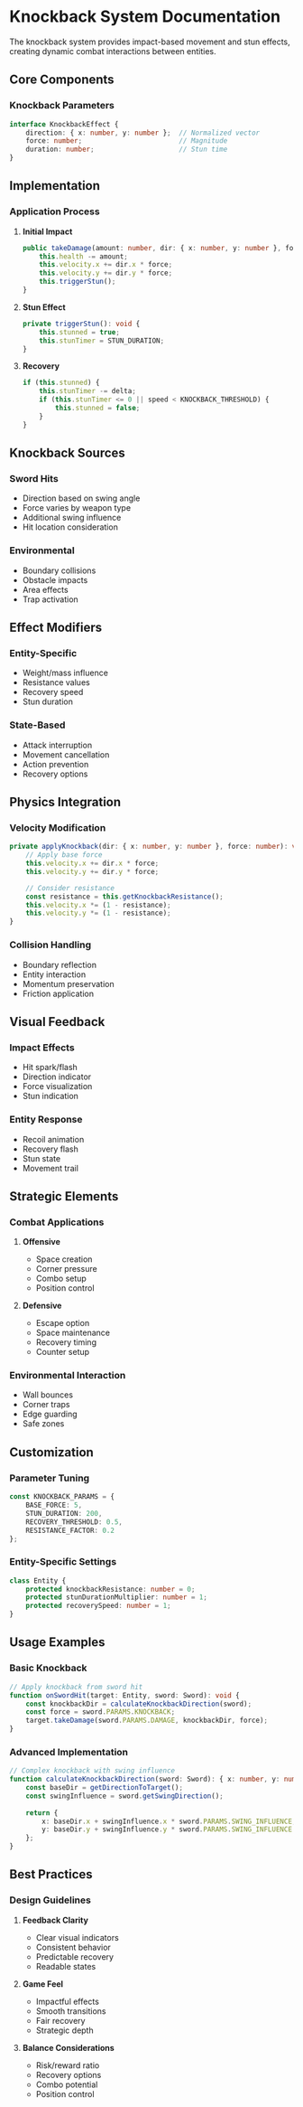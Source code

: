 # Knockback System Documentation

The knockback system provides impact-based movement and stun effects, creating dynamic combat interactions between entities.

## Core Components

### Knockback Parameters
```typescript
interface KnockbackEffect {
    direction: { x: number, y: number };  // Normalized vector
    force: number;                        // Magnitude
    duration: number;                     // Stun time
}
```

## Implementation

### Application Process
1. **Initial Impact**
   ```typescript
   public takeDamage(amount: number, dir: { x: number, y: number }, force: number): void {
       this.health -= amount;
       this.velocity.x += dir.x * force;
       this.velocity.y += dir.y * force;
       this.triggerStun();
   }
   ```

2. **Stun Effect**
   ```typescript
   private triggerStun(): void {
       this.stunned = true;
       this.stunTimer = STUN_DURATION;
   }
   ```

3. **Recovery**
   ```typescript
   if (this.stunned) {
       this.stunTimer -= delta;
       if (this.stunTimer <= 0 || speed < KNOCKBACK_THRESHOLD) {
           this.stunned = false;
       }
   }
   ```

## Knockback Sources

### Sword Hits
- Direction based on swing angle
- Force varies by weapon type
- Additional swing influence
- Hit location consideration

### Environmental
- Boundary collisions
- Obstacle impacts
- Area effects
- Trap activation

## Effect Modifiers

### Entity-Specific
- Weight/mass influence
- Resistance values
- Recovery speed
- Stun duration

### State-Based
- Attack interruption
- Movement cancellation
- Action prevention
- Recovery options

## Physics Integration

### Velocity Modification
```typescript
private applyKnockback(dir: { x: number, y: number }, force: number): void {
    // Apply base force
    this.velocity.x += dir.x * force;
    this.velocity.y += dir.y * force;

    // Consider resistance
    const resistance = this.getKnockbackResistance();
    this.velocity.x *= (1 - resistance);
    this.velocity.y *= (1 - resistance);
}
```

### Collision Handling
- Boundary reflection
- Entity interaction
- Momentum preservation
- Friction application

## Visual Feedback

### Impact Effects
- Hit spark/flash
- Direction indicator
- Force visualization
- Stun indication

### Entity Response
- Recoil animation
- Recovery flash
- Stun state
- Movement trail

## Strategic Elements

### Combat Applications
1. **Offensive**
   - Space creation
   - Corner pressure
   - Combo setup
   - Position control

2. **Defensive**
   - Escape option
   - Space maintenance
   - Recovery timing
   - Counter setup

### Environmental Interaction
- Wall bounces
- Corner traps
- Edge guarding
- Safe zones

## Customization

### Parameter Tuning
```typescript
const KNOCKBACK_PARAMS = {
    BASE_FORCE: 5,
    STUN_DURATION: 200,
    RECOVERY_THRESHOLD: 0.5,
    RESISTANCE_FACTOR: 0.2
};
```

### Entity-Specific Settings
```typescript
class Entity {
    protected knockbackResistance: number = 0;
    protected stunDurationMultiplier: number = 1;
    protected recoverySpeed: number = 1;
}
```

## Usage Examples

### Basic Knockback
```typescript
// Apply knockback from sword hit
function onSwordHit(target: Entity, sword: Sword): void {
    const knockbackDir = calculateKnockbackDirection(sword);
    const force = sword.PARAMS.KNOCKBACK;
    target.takeDamage(sword.PARAMS.DAMAGE, knockbackDir, force);
}
```

### Advanced Implementation
```typescript
// Complex knockback with swing influence
function calculateKnockbackDirection(sword: Sword): { x: number, y: number } {
    const baseDir = getDirectionToTarget();
    const swingInfluence = sword.getSwingDirection();
    
    return {
        x: baseDir.x + swingInfluence.x * sword.PARAMS.SWING_INFLUENCE,
        y: baseDir.y + swingInfluence.y * sword.PARAMS.SWING_INFLUENCE
    };
}
```

## Best Practices

### Design Guidelines
1. **Feedback Clarity**
   - Clear visual indicators
   - Consistent behavior
   - Predictable recovery
   - Readable states

2. **Game Feel**
   - Impactful effects
   - Smooth transitions
   - Fair recovery
   - Strategic depth

3. **Balance Considerations**
   - Risk/reward ratio
   - Recovery options
   - Combo potential
   - Position control 